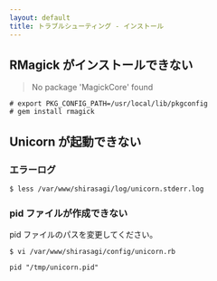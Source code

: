 ```yaml
---
layout: default
title: トラブルシューティング - インストール
---
```


## RMagick がインストールできない

> No package 'MagickCore' found

```
# export PKG_CONFIG_PATH=/usr/local/lib/pkgconfig
# gem install rmagick
```

## Unicorn が起動できない

### エラーログ

```
$ less /var/www/shirasagi/log/unicorn.stderr.log
```

### pid ファイルが作成できない

pid ファイルのパスを変更してください。

```
$ vi /var/www/shirasagi/config/unicorn.rb
```

```
pid "/tmp/unicorn.pid"
```

